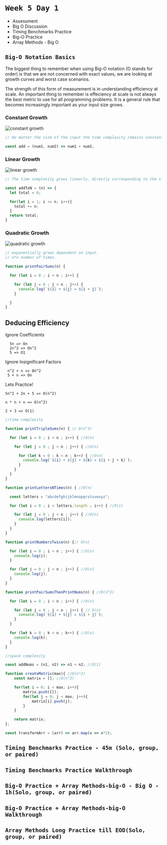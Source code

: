 # `Week 5 Day 1`

- Assessment
- Big O Discussion
- Timing Benchmarks Practice
- Big-O Practice
- Array Methods - Big O


## `Big-O Notation Basics`

The biggest thing to remember when using Big-O notation (O stands for order) is that
we are not concerned with exact values, we are looking at growth curves and
worst case scenarios.

The strength of this form of measurement is in understanding efficiency at scale. An important thing to remember is effeciency at scale is not always the best metric to use for all programming problems. It is a general rule that becomes increasingly important as your input size grows.

### Constant Growth

![constant growth](./images/constant_growth.jpg)

```js
// No matter the size of the input the time complexity remains constant.

const add = (num1, num2) => num1 + num2;
```

### Linear Growth

![linear growth](./images/linear_growth.jpg)

```js
// The time complexity grows linearly, directly corresponding to the size of the input.

const addToN = (n) => {
  let total = 0;

  for(let i = 1; i <= n; i++){
    total += n;
  }
  return total;
}
```

### Quadratic Growth

![quadratic growth](./images/quadratic_growth.jpg)

```js
// exponentially grows dependent on input.
// n*n number of times.

function printPairSums(n) {

  for (let i = 0 ; i < n ; i++) {

    for (let j = 0 ; j < n ; j++) {
      console.log(`${i} + ${j} = ${i + j}`);
    }

  }
}
```

## Deducing Efficiency

Ignore Coefficients

```
  5n => On
  2n^2 => On^2
  5 => O1
```

Ignore Insignificant Factors

```
 n^2 + n => On^2
 5 + n => On
```

Lets Practice!
```
5n^2 + 2n + 5 => O(n^2)

n * n + n => O(n^2)

2 + 3 => O(1)
```


```js
//time complexity

function printTripleSums(n) { // O(n^3)

  for (let i = 0 ; i < n ; i++) { //O(n)

    for (let j = 0 ; j < n ; j++) { //O(n)

      for (let k = 0 ; k < n ; k++) { //O(n)
        console.log(`${i} + ${j} + ${k} = ${i + j + k}`);
      }
    }
  }
}

function printLettersNTimes(n) { //O(n)

  const letters = "abcdefghijklmnopqrstuvwxyz";

  for (let i = 0 ; i < letters.length ; i++) { //O(1)

    for (let j = 0 ; j < n ; j++) { //O(n)
      console.log(letters[i]);
    }
  }
}

function printNumbersTwice(n) {// O(n)

  for (let i = 0 ; i < n ; i++) { //O(n)
    console.log(i);
  }

  for (let j = 0 ; j < n ; j++) { //O(n)
    console.log(j);
  }
}

function printPairSumsThenPrintNums(n) { //O(n^2)

  for (let i = 0 ; i < n ; i++) { //O(n)

    for (let j = 0 ; j < n ; j++) { // O(n)
      console.log(`${i} + ${j} = ${i + j}`);
    }
  }

  for (let k = 0 ; k < n ; k++) { //O(n)
    console.log(k);
  }
}
```

```js
//space complexity

const addNums = (n1, n2) => n1 + n2; //O(1)

function createMatrix(max){ //O(n^2)
    const matrix = []; //O(n^2)

    for(let i = 0; i < max; i++){
        matrix.push([]);
        for(let j = 0; j < max; j++){
            matrix[i].push(j);
        }
    }

    return matrix;
};

const transformArr = (arr) => arr.map(x => x*2);
```

## `Timing Benchmarks Practice - 45m (Solo, group, or paired)`

## `Timing Benchmarks Practice Walkthrough`

## `Big-O Practice + Array Methods-big-O - Big O - 1h(Solo, group, or paired)`

## `Big-O Practice + Array Methods-big-O Walkthrough `

## `Array Methods Long Practice till EOD(Solo, group, or paired)`
